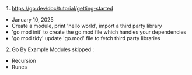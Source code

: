 1. https://go.dev/doc/tutorial/getting-started </br>
- January 10, 2025  
- Create a module, print 'hello world', import a third party library 
- 'go mod init' to create the go.mod file which handles your dependencies 
- 'go mod tidy' update 'go.mod' file to fetch third party libraries 


2. Go By Example 
Modules skipped : 
- Recursion 
- Runes 